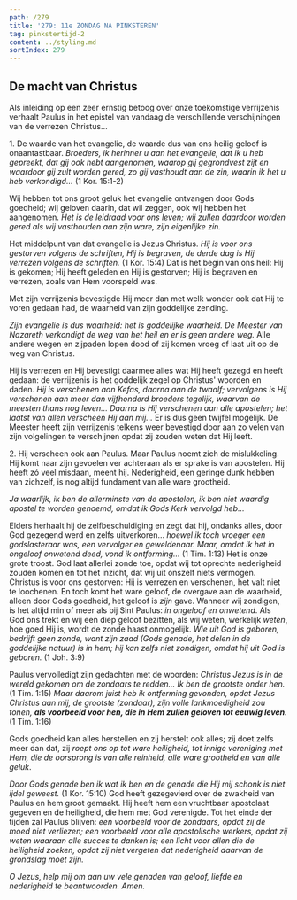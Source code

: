 ```yaml
---
path: /279
title: '279: 11e ZONDAG NA PINKSTEREN'
tag: pinkstertijd-2
content: ../styling.md
sortIndex: 279
---
```


## De macht van Christus

Als inleiding op een zeer ernstig betoog over onze toekomstige verrijzenis verhaalt Paulus in het epistel van vandaag de verschillende verschijningen van de verrezen Christus...

1\. De waarde van het evangelie, de waarde dus van ons heilig geloof is onaantastbaar. _Broeders, ik herinner u aan het evangelie, dat ik u heb gepreekt, dat gij ook hebt aangenomen, waarop gij gegrondvest zijt en waardoor gij zult worden gered, zo gij vasthoudt aan de zin, waarin ik het u heb verkondigd..._ (1 Kor. 15:1-2)

Wij hebben tot ons groot geluk het evangelie ontvangen door Gods goedheid; wij geloven daarin, dat wil zeggen, ook wij hebben het aangenomen. _Het is de leidraad voor ons leven; wij zullen daardoor worden gered als wij vasthouden aan zijn ware, zijn eigenlijke zin._

Het middelpunt van dat evangelie is Jezus Christus. _Hij is voor ons gestorven volgens de schriften, Hij is begraven, de derde dag is Hij verrezen volgens de schriften._ (1 Kor. 15:4) Dat is het begin van ons heil: Hij is gekomen; Hij heeft geleden en Hij is gestorven; Hij is begraven en verrezen, zoals van Hem voorspeld was.

Met zijn verrijzenis bevestigde Hij meer dan met welk wonder ook dat Hij te voren gedaan had, de waarheid van zijn goddelijke zending.

_Zijn evangelie is dus waarheid: het is goddelijke waarheid. De Meester van Nazareth verkondigt de weg van het heil en er is geen andere weg._ Alle andere wegen en zijpaden lopen dood of zij komen vroeg of laat uit op de weg van Christus.

Hij is verrezen en Hij bevestigt daarmee alles wat Hij heeft gezegd en heeft gedaan: de verrijzenis is het goddelijk zegel op Christus' woorden en daden. _Hij is verschenen aan Kefas, daarna aan de twaalf; vervolgens is Hij verschenen aan meer dan vijfhonderd broeders tegelijk, waarvan de meesten thans nog leven... Daarna is Hij verschenen aan alle apostelen; het laatst van allen verscheen Hij aan mij..._ Er is dus geen twijfel mogelijk. De Meester heeft zijn verrijzenis telkens weer bevestigd door aan zo velen van zijn volgelingen te verschijnen opdat zij zouden weten dat Hij leeft.

2\. Hij verscheen ook aan Paulus. Maar Paulus noemt zich de mislukkeling. Hij komt naar zijn gevoelen ver achteraan als er sprake is van apostelen. Hij heeft zó veel misdaan, meent hij. Nederigheid, een geringe dunk hebben van zichzelf, is nog altijd fundament van alle ware grootheid.

_Ja waarlijk, ik ben de allerminste van de apostelen, ik ben niet waardig apostel te worden genoemd, omdat ik Gods Kerk vervolgd heb..._

Elders herhaalt hij de zelfbeschuldiging en zegt dat hij, ondanks alles, door God gezegend werd en zelfs uitverkoren... _hoewel ik toch vroeger een godslasteraar was, een vervolger en geweldenaar. Maar, omdat ik het in ongeloof onwetend deed, vond ik ontferming..._ (1 Tim. 1:13) Het is onze grote troost. God laat allerlei zonde toe, opdat wij tot oprechte nederigheid zouden komen en tot het inzicht, dat wij uit onszelf niets vermogen. Christus is voor ons gestorven: Hij is verrezen en verschenen, het valt niet te loochenen. En toch komt het ware geloof, de overgave aan de waarheid, alleen door Gods goedheid, het geloof is _zijn_ gave. Wanneer wij zondigen, is het altijd min of meer als bij Sint Paulus: _in ongeloof en onwetend_. Als God ons trekt en wij een diep geloof bezitten, als wij weten, werkelijk _weten_, hoe goed Hij is, wordt de zonde haast onmogelijk. _Wie uit God is geboren, bedrijft geen zonde, want zijn zaad (Gods genade, het delen in de goddelijke natuur) is in hem; hij kan zelfs niet zondigen, omdat hij uit God is geboren._ (1 Joh. 3:9)

Paulus vervolledigt zijn gedachten met de woorden: _Christus Jezus is in de wereld gekomen om de zondaars te redden... Ik ben de grootste onder hen._ (1 Tim. 1:15) _Maar daarom juist heb ik ontferming gevonden, opdat Jezus Christus aan mij, de grootste (zondaar), zijn volle lankmoedigheid zou tonen, __als voorbeeld voor hen, die in Hem zullen geloven tot eeuwig leven__._ (1 Tim. 1:16)

Gods goedheid kan alles herstellen en zij herstelt ook alles; zij doet zelfs meer dan dat, zij _roept ons op tot ware heiligheid, tot innige vereniging met Hem, die de oorsprong is van alle reinheid, alle ware grootheid en van alle geluk_.

_Door Gods genade ben ik wat ik ben en de genade die Hij mij schonk is niet ijdel geweest._ (1 Kor. 15:10) God heeft gezegevierd over de zwakheid van Paulus en hem groot gemaakt. Hij heeft hem een vruchtbaar apostolaat gegeven en de heiligheid, die hem met God verenigde. Tot het einde der tijden zal Paulus blijven: _een voorbeeld voor de zondaars, opdat zij de moed niet verliezen; een voorbeeld voor alle apostolische werkers, opdat zij weten waaraan alle succes te danken is; een licht voor allen die de heiligheid zoeken, opdat zij niet vergeten dat nederigheid daarvan de grondslag moet zijn._

_O Jezus, help mij om aan uw vele genaden van geloof, liefde en nederigheid te beantwoorden. Amen._
